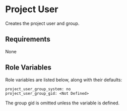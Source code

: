 Project User
=========

Creates the project user and group.

Requirements
------------

None

Role Variables
--------------

Role variables are listed below, along with their defaults:

    project_user_group_system: no
    project_user_group_gid: <Not Defined>

The group gid is omitted unless the variable is defined.
